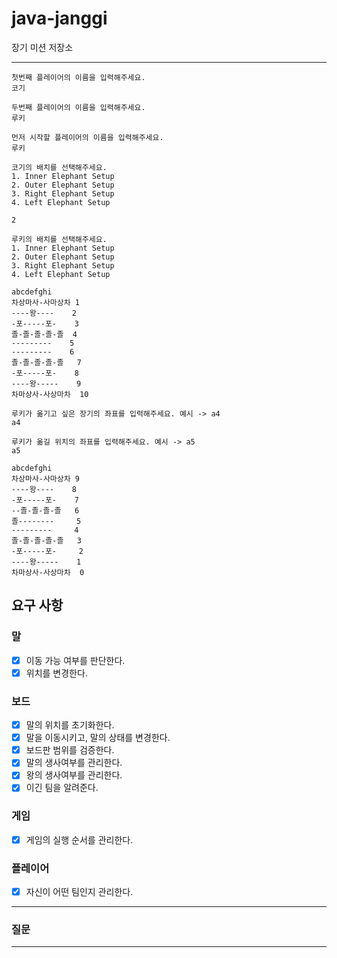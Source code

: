 # java-janggi

장기 미션 저장소

---
```text
첫번째 플레이어의 이름을 입력해주세요.
코기

두번째 플레이어의 이름을 입력해주세요.
루키

먼저 시작할 플레이어의 이름을 입력해주세요.
루키

코기의 배치를 선택해주세요.
1. Inner Elephant Setup
2. Outer Elephant Setup
3. Right Elephant Setup
4. Left Elephant Setup

2

루키의 배치를 선택해주세요.
1. Inner Elephant Setup
2. Outer Elephant Setup
3. Right Elephant Setup
4. Left Elephant Setup

abcdefghi
차상마사-사마상차 1 
----왕----    2
-포-----포-    3
졸-졸-졸-졸-졸  4
---------    5  
---------    6
졸-졸-졸-졸-졸   7
-포-----포-    8
----왕-----    9
차마상사-사상마차  10

루키가 옮기고 싶은 장기의 좌표를 입력해주세요. 예시 -> a4
a4

루키가 옮길 위치의 좌표를 입력해주세요. 예시 -> a5
a5

abcdefghi
차상마사-사마상차 9 
----왕----    8
-포-----포-    7
--졸-졸-졸-졸   6
졸--------     5 
---------     4
졸-졸-졸-졸-졸   3
-포-----포-     2
----왕-----    1
차마상사-사상마차  0
```

## 요구 사항

### 말
 - [X] 이동 가능 여부를 판단한다.
 - [X] 위치를 변경한다.

### 보드
 - [X] 말의 위치를 초기화한다.
 - [X] 말을 이동시키고, 말의 상태를 변경한다.
 - [X] 보드판 범위를 검증한다.
 - [X] 말의 생사여부를 관리한다.
 - [X] 왕의 생사여부를 관리한다.
 - [X] 이긴 팀을 알려준다.

### 게임
 - [X] 게임의 실행 순서를 관리한다.

### 플레이어
 - [X] 자신이 어떤 팀인지 관리한다.

---

### 질문

---

